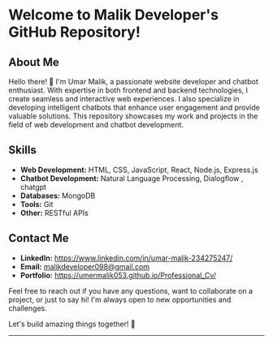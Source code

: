 # Welcome to Malik Developer's GitHub Repository!

## About Me
Hello there! 👋 I'm Umar Malik, a passionate website developer and chatbot enthusiast. With expertise in both frontend and backend technologies, I create seamless and interactive web experiences. I also specialize in developing intelligent chatbots that enhance user engagement and provide valuable solutions. This repository showcases my work and projects in the field of web development and chatbot development.

## Skills
- **Web Development:** HTML, CSS, JavaScript, React, Node.js, Express.js
- **Chatbot Development:** Natural Language Processing, Dialogflow , chatgpt 
- **Databases:** MongoDB
- **Tools:** Git 
- **Other:** RESTful APIs

## Contact Me
- **LinkedIn:** https://www.linkedin.com/in/umar-malik-234275247/
- **Email:** malikdeveloper098@gmail.com
- **Portfolio:** https://umermalik053.github.io/Professional_Cv/

Feel free to reach out if you have any questions, want to collaborate on a project, or just to say hi! I'm always open to new opportunities and challenges.

Let's build amazing things together! 🚀

---

